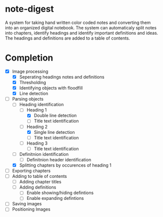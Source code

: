 # note-digest
A system for taking hand written color coded notes and converting them into an organized digital notebook.  The system can automaticaly split notes into chapters, identify headings and identify important definitions and ideas.  The headings and definitions are added to a table of contents.  

# Completion
- [x] Image processing
  - [x] Seperating headings notes and definitions
  - [x] Thresholding
  - [x] Identifying objects with floodfill
  - [x] Line detection
- [ ] Parsing objects
  - [ ] Heading identification
    - [ ] Heading 1
      - [x] Double line detection
      - [ ] Title text identification
    - [ ] Heading 2
      - [x] Single line detection
      - [ ] Title text identification
    - [ ] Heading 3
      - [ ] Title text identification
  - [ ] Definitnion identification
    - [ ] Definitnion header identification
  - [x] Splitting chapters by occurences of heading 1
 - [ ] Exporting chapters
  - [ ] Adding to table of contents
    - [ ] Adding chapter titles
    - [ ] Adding definitions
      - [ ] Enable showing/hiding defintions
      - [ ] Enable expanding defintions
  - [ ] Saving images
  - [ ] Positioning Images
